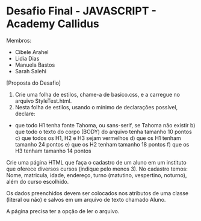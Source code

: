 # Desafio Final - JAVASCRIPT - Academy Callidus

Membros:
- Cibele Arahel
- Lidia Dias
- Manuela Bastos
- Sarah Salehi

[Proposta do Desafio]
1) Crie uma folha de estilos, chame-a de basico.css, e a carregue no arquivo StyleTest.html.
2) Nesta folha de estilos, usando o mínimo de declarações possível, declare:
- que todo H1 tenha fonte Tahoma, ou sans-serif, se Tahoma não existir
  b) que todo o texto do corpo (BODY) do arquivo tenha tamanho 10 pontos
  c) que todos os H1, H2 e H3 sejam vermelhos
  d) que os H1 tenham tamanho 24 pontos
  e) que os H2 tenham tamanho 18 pontos
  f) que os H3 tenham tamanho 14 pontos

Crie uma página HTML que faça o cadastro de um aluno em um instituto que oferece diversos cursos (indique pelo menos 3). No
cadastro temos: Nome, matricula, idade, endereço, turno (matutino, vespertino, noturno), além do curso escolhido.

Os dados preenchidos devem ser colocados nos atributos de uma classe (literal ou não) e salvos em um arquivo de texto chamado
Aluno.

A página precisa ter a opção de ler o arquivo.
